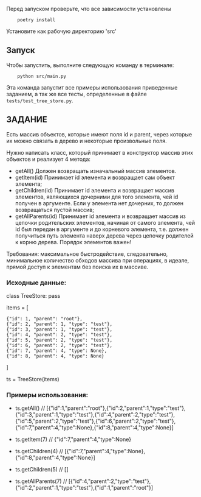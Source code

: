 Перед запуском проверьте, что все зависимости установлены 
```shell
    poetry install
```
Установите как рабочую директорию 'src'


## Запуск

Чтобы запустить, выполните следующую команду в терминале:
```shell
    python src/main.py
```

Эта команда запустит все примеры использования приведенные заданием, 
а так же все тесты, определенные в файле `tests/test_tree_store.py`.


## ЗАДАНИЕ
Есть массив объектов, которые имеют поля id и parent, через которые их можно связать в дерево и некоторые произвольные поля.

Нужно написать класс, который принимает в конструктор массив этих объектов и реализует 4 метода:
  - getAll() Должен возвращать изначальный массив элементов.
  - getItem(id) Принимает id элемента и возвращает сам объект элемента;
  - getChildren(id) Принимает id элемента и возвращает массив элементов, являющихся дочерними для того элемента,
 чей id получен в аргументе. Если у элемента нет дочерних, то должен возвращаться пустой массив;
  - getAllParents(id) Принимает id элемента и возвращает массив из цепочки родительских элементов,
 начиная от самого элемента, чей id был передан в аргументе и до корневого элемента,
 т.е. должен получиться путь элемента наверх дерева через цепочку родителей к корню дерева. Порядок элементов важен!

Требования: максимальное быстродействие, следовательно, минимальное количество обходов массива при операциях,
 в идеале, прямой доступ к элементам без поиска их в массиве.

### Исходные данные:
class TreeStore:
    pass


items = [

    {"id": 1, "parent": "root"},
    {"id": 2, "parent": 1, "type": "test"},
    {"id": 3, "parent": 1, "type": "test"},
    {"id": 4, "parent": 2, "type": "test"},
    {"id": 5, "parent": 2, "type": "test"},
    {"id": 6, "parent": 2, "type": "test"},
    {"id": 7, "parent": 4, "type": None},
    {"id": 8, "parent": 4, "type": None}
]

ts = TreeStore(items)

### Примеры использования:

  - ts.getAll() // [{"id":1,"parent":"root"},{"id":2,"parent":1,"type":"test"},{"id":3,"parent":1,"type":"test"},{"id":4,"parent":2,"type":"test"},{"id":5,"parent":2,"type":"test"},{"id":6,"parent":2,"type":"test"},{"id":7,"parent":4,"type":None},{"id":8,"parent":4,"type":None}]
  - ts.getItem(7) // {"id":7,"parent":4,"type":None}

  - ts.getChildren(4) // [{"id":7,"parent":4,"type":None},{"id":8,"parent":4,"type":None}]
  - ts.getChildren(5) // []

  - ts.getAllParents(7) // [{"id":4,"parent":2,"type":"test"},{"id":2,"parent":1,"type":"test"},{"id":1,"parent":"root"}]


